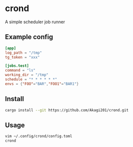 # crond

A simple scheduler job runner

## Example config

```toml
[app]
log_path = "/tmp"
tg_token = "xxx"

[jobs.test]
command = "ls"
working_dir = "/tmp"
schedule = "* * * * * *"
envs = {"FOO"="BAR","FOO1"="BAR1"}

```

## Install

```sh
cargo install --git https://github.com/Akagi201/crond.git
```

## Usage

```sh
vim ~/.config/crond/config.toml
crond
```
